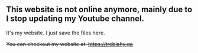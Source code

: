 ## This website is not online anymore, mainly due to I stop updating my Youtube channel. ##

It's my website.
I just save the files here.

~~You can checkout my website at: https://treblahy.ga~~
